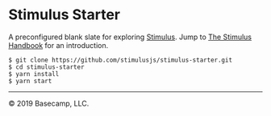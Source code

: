 # Stimulus Starter

A preconfigured blank slate for exploring [Stimulus](https://github.com/stimulusjs/stimulus). Jump to [The Stimulus Handbook](https://stimulusjs.org/handbook/introduction) for an introduction.

```
$ git clone https://github.com/stimulusjs/stimulus-starter.git
$ cd stimulus-starter
$ yarn install
$ yarn start
```

---

© 2019 Basecamp, LLC.
